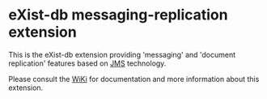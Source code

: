 eXist-db messaging-replication extension
========================================

This is the eXist-db extension providing 'messaging' and 'document replication' features based on [JMS](http://en.wikipedia.org/wiki/Java_Message_Service) technology.

Please consult the [WiKi](https://github.com/eXist-db/messaging-replication/wiki) for documentation and more information about this extension.



